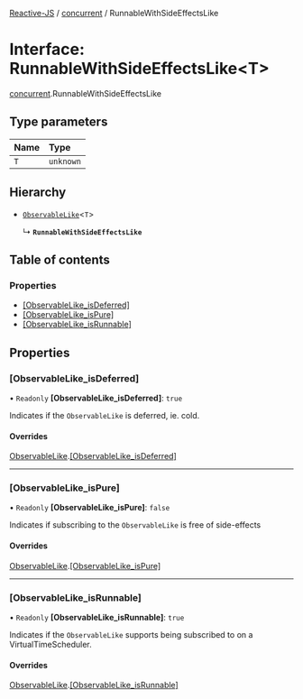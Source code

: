 [Reactive-JS](../README.md) / [concurrent](../modules/concurrent.md) / RunnableWithSideEffectsLike

# Interface: RunnableWithSideEffectsLike<T\>

[concurrent](../modules/concurrent.md).RunnableWithSideEffectsLike

## Type parameters

| Name | Type |
| :------ | :------ |
| `T` | `unknown` |

## Hierarchy

- [`ObservableLike`](concurrent.ObservableLike.md)<`T`\>

  ↳ **`RunnableWithSideEffectsLike`**

## Table of contents

### Properties

- [[ObservableLike\_isDeferred]](concurrent.RunnableWithSideEffectsLike.md#[observablelike_isdeferred])
- [[ObservableLike\_isPure]](concurrent.RunnableWithSideEffectsLike.md#[observablelike_ispure])
- [[ObservableLike\_isRunnable]](concurrent.RunnableWithSideEffectsLike.md#[observablelike_isrunnable])

## Properties

### [ObservableLike\_isDeferred]

• `Readonly` **[ObservableLike\_isDeferred]**: ``true``

Indicates if the `ObservableLike` is deferred, ie. cold.

#### Overrides

[ObservableLike](concurrent.ObservableLike.md).[[ObservableLike_isDeferred]](concurrent.ObservableLike.md#[observablelike_isdeferred])

___

### [ObservableLike\_isPure]

• `Readonly` **[ObservableLike\_isPure]**: ``false``

Indicates if subscribing to the `ObservableLike` is free of side-effects

#### Overrides

[ObservableLike](concurrent.ObservableLike.md).[[ObservableLike_isPure]](concurrent.ObservableLike.md#[observablelike_ispure])

___

### [ObservableLike\_isRunnable]

• `Readonly` **[ObservableLike\_isRunnable]**: ``true``

Indicates if the `ObservableLike` supports being subscribed to
on a VirtualTimeScheduler.

#### Overrides

[ObservableLike](concurrent.ObservableLike.md).[[ObservableLike_isRunnable]](concurrent.ObservableLike.md#[observablelike_isrunnable])
